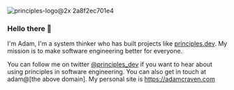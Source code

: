 
![principles-logo@2x 2a8f2ec701e4](https://user-images.githubusercontent.com/610638/124521046-25b88b80-dde6-11eb-9d15-9d8da51a432b.png) 

### Hello there 👋


I'm Adam, I'm a system thinker who has built projects like [principles.dev](https://principles.dev). My mission is to make software engineering better for everyone.

You can follow me on twitter [@principles_dev](https://twitter.com/principles_dev) if you want to hear about using principles in software engineering. You can also get in touch at adam@[the above domain]. My personal site is https://adamcraven.com




<!--
**AdamCraven/AdamCraven** is a ✨ _special_ ✨ repository because its `README.md` (this file) appears on your GitHub profile.

Here are some ideas to get you started:

- 🔭 I’m currently working on ...
- 🌱 I’m currently learning ...
- 👯 I’m looking to collaborate on ...
- 🤔 I’m looking for help with ...
- 💬 Ask me about ...
- 📫 How to reach me: ...
- 😄 Pronouns: ...
- ⚡ Fun fact: ...
-->
